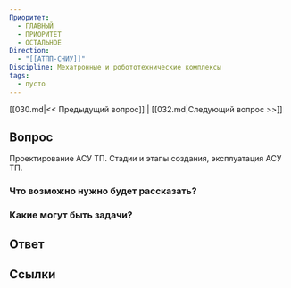 ```yaml
---
Приоритет:
  - ГЛАВНЫЙ
  - ПРИОРИТЕТ
  - ОСТАЛЬНОЕ
Direction:
  - "[[АТПП-СНИУ]]" 
Discipline: Мехатронные и робототехнические комплексы 
tags:
  - пусто
---
```

[[030.md|<< Предыдущий вопрос]] | [[032.md|Следующий вопрос >>]]
## Вопрос

Проектирование АСУ ТП. Стадии и этапы создания, эксплуатация АСУ ТП.

### Что возможно нужно будет рассказать?

### Какие могут быть задачи?

## Ответ

## Ссылки
